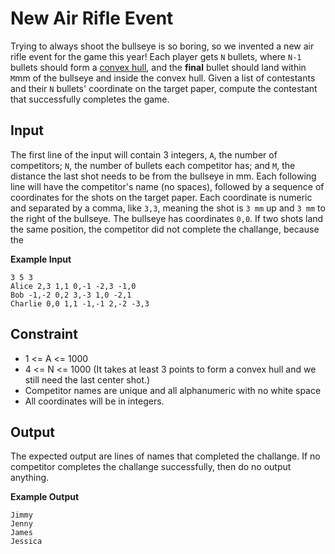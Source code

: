 # New Air Rifle Event

Trying to always shoot the bullseye is so boring, so we invented a new air rifle event for the game this year! Each player gets `N` bullets, where `N-1` bullets should form a [convex hull](https://en.wikipedia.org/wiki/Convex_hull#:~:text=The%20convex%20hull%20may%20be,of%20points%20in%20the%20subset.), and the **final** bullet should land within `M`mm of the bullseye and inside the convex hull. Given a list of contestants and their `N` bullets' coordinate on the target paper, compute the contestant that successfully completes the game.

## Input

The first line of the input will contain 3 integers, `A`, the number of competitors; `N`, the number of bullets each competitor has; and `M`, the distance the last shot needs to be from the bullseye in mm. Each following line will have the competitor's name (no spaces), followed by a sequence of coordinates for the shots on the target paper. Each coordinate is numeric and separated by a comma, like `3,3`, meaning the shot is `3 mm` up and `3 mm` to the right of the bullseye. The bullseye has coordinates `0,0`. If two shots land the same position, the competitor did not complete the challange, because the

**Example Input**

```
3 5 3
Alice 2,3 1,1 0,-1 -2,3 -1,0
Bob -1,-2 0,2 3,-3 1,0 -2,1
Charlie 0,0 1,1 -1,-1 2,-2 -3,3
```

## Constraint

- 1 <= A <= 1000
- 4 <= N <= 1000 (It takes at least 3 points to form a convex hull and we still need the last center shot.)
- Competitor names are unique and all alphanumeric with no white space
- All coordinates will be in integers.

## Output

The expected output are lines of names that completed the challange. If no competitor completes the challange successfully, then do no output anything.

**Example Output**

```
Jimmy
Jenny
James
Jessica
```
